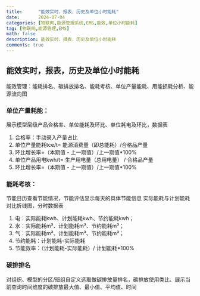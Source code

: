 ```yaml
---
title:      "能效实时，报表，历史及单位小时能耗"
date:       2024-07-04
categories: [物联网,能源管理系统,EMS,能效,单位小时能耗]
tag: [物联网,能源管理,EMS]
math: false
description: 能效实时，报表，历史及单位小时能耗
comments: true
---
```


## 能效实时，报表，历史及单位小时能耗

能效管理：能耗排名、碳排放排名、能耗考核、单位产量能耗、用能损耗分析、能源流向图


### 单位产量耗能：
展示模型层级产品合格率、单位能耗及环比、单位耗电及环比，数据表
1. 合格率：手动录入产量占比
2. 单位产量能耗tce/t= 能源消费量（即总能耗）/合格品产量
3. 环比增长率=（本期值 - 上一期值）/上一期值*100%
4. 单位产品用电kwh/t= 生产用电量（总用电量） / 合格品产量
5. 环比增长率=（本期值 - 上一期值）/上一期值*100%



### 能耗考核：
节能日历查看节能情况，节能评估显示每天的具体节能信息
实际能耗与计划能耗对比折线图，分时数据表

1. 电：实际能耗kwh、计划能耗kwh、节约能耗kwh；   
2. 水：实际能耗m³、计划能耗m³、节约能耗m³；   
3. 气：实际能耗m³、计划能耗m³、节约能耗m³；
4. 节约能耗：计划能耗-实际能耗
5. 节能效率：（计划能耗-实际能耗）/ 计划能耗*100%

### 碳排排名

对组织、模型的分区/班组自定义选取做碳排放量排名，碳排放使用类比、展示当前查询时间维度的碳排放最大值、最小值、平均值、时间

